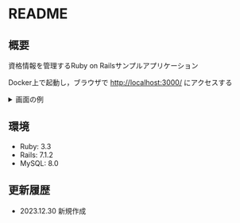 # README

## 概要
資格情報を管理するRuby on Railsサンプルアプリケーション

Docker上で起動し，ブラウザで [http://localhost:3000/](http://localhost:3000/) にアクセスする

<details>
<summary>画面の例</summary>

* 資格一覧画面
![資格一覧画面](public/images/qualifications.jpg)

* 資格詳細画面
![資格詳細画面](public/images/detail.jpg)

</details>

## 環境
* Ruby: 3.3
* Rails: 7.1.2
* MySQL: 8.0

## 更新履歴
* 2023.12.30 新規作成
